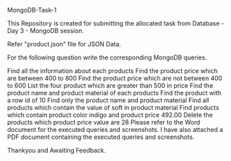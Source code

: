 MongoDB-Task-1

This Repository is created for submitting the allocated task from Database - Day 3 - MongoDB session.

Refer "product.json" file for JSON Data.

For the following question write the corresponding MongoDB queries.

Find all the information about each products
Find the product price which are between 400 to 800
Find the product price which are not between 400 to 600
List the four product which are greater than 500 in price
Find the product name and product material of each products
Find the product with a row id of 10
Find only the product name and product material
Find all products which contain the value of soft in product material
Find products which contain product color indigo and product price 492.00
Delete the products which product price value are 28
Please refer to the Word document for the executed queries and screenshots. I have also attached a PDF document containing the executed queries and screenshots.

Thankyou and Awaiting Feedback.